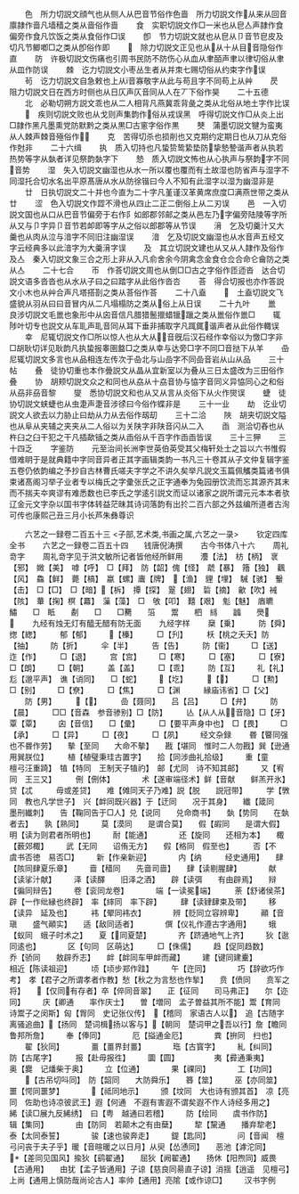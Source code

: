 <!-- { "loadSidebar": true } -->
　　色　所力切説文顔气也从侧人从巴音节俗作色啬　所力切説文作从来从回音廪隷作啬凡墙穑之类从啬俗作啬
　　食　实职切説文作□一米也从皀亼声隷作食偏旁作食凡饮饭之类从食俗作□误
　　卽　节力切説文就也从皀从卩音节皀皮及切凡节鲫喞□之类从卽俗作即
　　　除力切説文正见也从从十从目音隐俗作直
　　防　许极切説文伤痛也引周书民防不防伤心从血从聿皕声聿以律切俗从聿从皿作防误
　　棘　讫力切説文小枣丛生者从并朿七赐切俗从约束字作误
　　茍　讫力切説文自急敕也上从音寡敬字从此与苟且字不同苟上从艸
　　昃　阻力切説文日在西方时侧也从日仄声仄音同从人在丆下俗作昊
　　二十五德
　　北　必勒切朔方説文乖也从二人相背凡燕冀乖背彘之类从北俗从地土字作比误
　　　疾则切説文败也从戈则声集韵作俗从戎误黑　呼得切説文作□从炎上出□隷作黑凡墨熏党防默黔之类从黒□古窻字俗作黒
　　僰　蒲墨切説文犍为蛮夷从人棘声棘音殛俗作
　　克　苦得切杀也损削也又克期约定期日也从刀从克俗作尅非
　　二十六缉
　　执　质入切持也凡蛰贽鸷絷垫防挚慹謺谐声者从执若热势等字从埶者详见祭韵埶字下
　　慹　质入切説文怖也从心执声与祭韵字不同音势
　　湿　失入切説文幽湿也从水一所以覆也覆而有土故湿也防省声与湿字不同湿托合切水名出平原髙唐从水从防徐锴曰今人不知有此湿字以湿为幽湿非是
　　廿　日执切説文二十并也今直为二十字凡堇谨汉革黄席庶度□满燕世带之类从廿
　　涩　色入切説文作歰不滑也从四止二正二倒俗上从二刃误
　　邑　一入切説文国也从口从巴音节偏旁于右作阝如郎郡邻邮之类从邑左乃字偏旁陆陵等字所从又与卩字异卩音节若卹即等字从之俗以郎郡等从节误
　　湇　乞及切羹汁又大羹也从肉从泣与湆字不同旧注幽湿误
　　湆　乞及切説文幽湿也从水音声五经文字云经典多以此湆字为大羹湇字误
　　及　其立切説文建也从又从人隷作及俗作及亼　秦入切説文象三合之形上非从入凡俞舍余今阴禽念金食仓佥合命仑龠防之类从亼
　　二十七合
　　帀　作荅切説文周也从倒□□古之字俗作匝迊沓　达合切説文语多沓沓也从水从子曰之曰踏字从此俗作沓呇
　　荅　得合切报也亦作答説文小木也从艸合声凡塔搭剳之类从荅俗作荅
　　二十八盍
　　　土盍切説文飞盛貌从羽从曰曰音冒内从二凡塌榻防之类从俗上从日误
　　二十九叶
　　巤　良涉切説文毛巤也象形中从囟音信凡腊猎鬛擸蜡镴躐之类从巤俗作巤□
　　辄　陟叶切专也説文从车耴声耴音同从耳下垂非捕取字凡踂銸谐声者从此俗作輙误
　　幸　尼辄切説文作□所以惊人也从大从音旣后汉石经作幸俗以为憿□字非□胡耿切详见耿韵凡执蛰报睾圉盩□之类从幸与达旁□字不同□音挞下从羊
　　喦　尼辄切説文多言也从品相连左传次于喦北与山嵒字不同嵒音岩从山从品
　　三十帖
　　叠　徒协切重也本作曡説文从晶从宜新室以为叠从三日太盛改为三田俗作叠
　　协　胡颊切説文众之和同也从劦从十劦音协与恊字音同义异恊同心之和俗从刕非刕音黎
　　燮　悉协切説文和也从又从言从炎俗下从火作爕误
　　蜨　徒协切説文蛱蜨也从虫疌声疌音涉徐曰今俗作蝶非是
　　三十一业
　　劫　讫业切説文人欲去以力胁止曰劫从力从去俗作刼刧
　　三十二洽
　　陜　胡夹切説文隘也从阜从夹辅之夹夹从二人俗以为关陕字非陕音闪从二入
　　臿　测洽切舂也从杵臼之臼干犯之干凡插歃锸之类从臿俗从千百字作臿臿皆误
　　三十三狎
　　三十四乏
　　字鉴防
　　元至治间长洲李世英伯英受其父梅轩处士之旨以六书惟假借难眀于是就典籍中字同音异者正其字画辑类韵一书凡三十卷其从子文仲复辑字鉴五卷仍依韵编之予抄自古林曹氏嗟夫字学之不讲久矣举凡説文玉篇佩觿类篇诸书俱束诸髙阁习举子业者专以梅氏之字彚张氏之正字通奉为兔园册饮流而忘其源齐其末而不揣夫夲爽谬有难悉数也已李氏之学逺引説文而证以诸家之説所谓元元本本者欤辽金元文字杂以国书字体转益茫昧其诗词落韵有出扵二百六部之外兹编所道者古洵可传也康熙己丑三月小长芦朱彝尊识





　　六艺之一録卷二百五十三
<子部,艺术类,书画之属,六艺之一录>
　　钦定四库全书
　　六艺之一録卷二百五十四　　钱唐倪涛撰
　　古今书体八十六
　　周礼竒字
　　周礼竒字见于洪文敏所记者皆他经所鲜用
　　灋【法】　枋【柄】　衺【邪】　媺【美】　嘑【呼】　□【拜】　防【韶】傀【怪】　虣【暴】　簎【独】　飌【风】　鱻【鲜】　薨【槁】　蠃【螺】蠯【牌】　【渔】　貍【埋】　駴【骇】　轚【击】　□【□】　□【暗】【柝】　撢【探】　翨【翅】　硩【摘】　龡【吹】裓【陔】　輂【掬】榠【羃】　薻【藻】　□　敂【叩】　囏【艰】　鬽【魅】　庮皫　　鱐　　□　眡　　劀　　□　　□臡　　箈　　鬻　　柶　絼　　疈　　爂　　
　　九经有烛无灯有醯无醋有防无面
　　九经字样
　　椉【乗】　　　防【舜】　　　揔【緫】　　　郁【郁】
　　【榛】　　　□【刋】　　　枖【桃之夭夭】防【抽】
　　防【折】　　　伞【半】　　　告【告】　　　防【衞】
　　□【送】　　　迮【作】　　　□【退】　　　宫【宫】
　　□【寒】　　　□【塞】　　　□【寮】　　　□【朗】
　　□【朝】　　　盖【盖】　　　□【乖】　　　防【互】
　　礼【礼】　　　尨【邈平声】　谯【诮同】　　□【蛇】
　　【圪】　　　【】　　　□【勲】　　　□【别】
　　□【尞】　　　□【焦】　　　□【渊　　　縁庙讳省】□【父】
　　防【男】　　　【】　　　嵒【聂同】　　吕【吕】
　　□【弁】　　　防【晨】　　　□□【音森　参音骖别】□【防】　　　亾【从人从音隐】□【牙】　　　覃【覃】
　　囟【音信】　　□【彚】　　　□【要平声身中也】　□【畏】
　　□【承】　　　□【异】　　　□【夜】　　　□【夙】
　　经文杂録
　　昬【睯同强也不昬作劳】　　摰【至同　　大命不摰】　　戡【堪同　惟时二人勿戡】巽【逊通用巽朕位】　　　植【植璧秉珪古置字】　　拾【同涉曲礼拾级】
　　重【童　　　　檀弓汪重踦】　犆【特同　王制天子犆礿】　邮【尤同　诗不知其邮】
　　又【宥同　王三又】　　　侀【侀体】　　　　术【遂审端径术】鲜【音献　　鲜羔开氷】　　贷【忒　　　毋或差贷】　　难【傩同天子乃难】説【脱　　説冠带】　　　学【斆同　教也凡学世子】　兴【衅同既兴器】于【迂同　　况于其身】　　纎【箴同　　墨刑纎刺】　　告【鞠同告于□人】兑【说同　　兑命商书】　　埶【势同　　在埶者去】　　孰【熟同】
　　莫【漠同　　是谓合莫】　　假【嘏同　　是谓大假】　　明【读为则君者所明也】
　　耐【能通】　　　　还【旋同　　还相为本】　　棷【薮郊棷】
　　武【无同　　诏侑无方】　　假【格同　假至也】　　　否【不　虞书否徳　易否□】
　　新【作亲新迎】　　　　内【纳　　　经史通用】　　肆【陔同肆夏乐章】
　　啬【穑同　　先啬司啬】　　肆【读剔腥肆】　　　　献【读挲汁献】
　　泽【读醳　　旧泽之酒】　　辟【读弭　　有由辟焉】　　辩【徧同辩告】
　　卷【衮同龙卷】　　　　端【一读冕端】　　　荼【舒诸侯茶】辟【一作纰縁也终辟】　率【繂同　率下辟】　　　肆【读肄肆束及带】
　　移【读异　延及也】　　　袆【翚同袆衣】　　　　辨【贬同立容辨卑】
　　顚【音瑱　　盛气顚实】　　适【敌同适者】　　　　僎【仪礼作遵古字通用】
　　蛾【蚁同　蛾子时术之】　　夏【同夏楚】　　　　齐【跻通地气上齐】
　　狄【逖同逺也】　　　　区【句同　区萌达】　　　□【侏儒】
　　趋【促同趋数】　　　　乔【骄同　　敖辟乔志】　　衅【衅同车甲衅而藏】
　　建【键同建櫜】　　　　相近【陈读祖迎】　　　顷【顷步郑作跬】
　　午【迕同】　　　　巧【辞欲巧作考】　孝【君子之所谓孝者作教】愁【秋之为言愁也作揫】　　贲【偾同　　贲军之将】　　【仅同有存者】卒【倅同音翠】　　正【征同　　司马弗正】　　尔【迩同】
　　庆【卿通　　率作庆士】　　曽【増同　孟子曽益其所不能】鬻【育同　诗鬻子之闵斯】匈【胷同　史记张仪传】　【稽同　家语古人以】　追【古随字离骚追曲】【扬同　楚词楫扬以客与】【朝同　楚词甲之吾以行】詹【瞻同鲁邦所詹】
　　奉【俸同】　　　　厄【搤通金厄】　　　　粪【拚同　扫也】
　　翟【狄同】　　　　畺【畺界封畺】　　　　珤【古寳字】
　　糺【纠同】　　　　防【古尾字】　　　报【赴毋报徃】
　　圜【圆】　　　　　夷【彛通秉夷】　　　　奥【爨　记燔柴于奥】
　　立【位通】　　　　果【祼同】　　　　工【功同】
　　【古吊切呌同】　防【韶同　　大防舜乐】　　簭【筮】
　　巫【亦同筮】　　　噩【愕同噩梦】　　　　【祗同地示】
　　颁【坟同　大也诗有颁其首】　凉【亮同　佐助也诗凉彼武王】遐【何通　不遐有害遐不谓矣遐不作人诗经多用之】　　絺【读□展九反絺绣】　曰【粤　越通曰若稽】
　　防【绘同　　虞书作防】　　辑【集同】　　　　由【防同　若颠木之有由蘖】
　　犂【黧通　　播弃犂老】　　泰【太同泰誓】　　　　骏【速也骏奔走】
　　鍉【匙同】　　　　问【音闻　檀弓问丧于夫子乎】暖【音暄暖之以日月】从臾【怂慂同】　　恶池【滹沱同】　　【差同见国风】揄狄【鹞翟通】　　屈狄【阙翟通】　　扬休【阳煦同】威畏【古通用】　　由犹【孟子皆通用】子谅【慈良同昜直子谅】消揺【逍遥　见檀弓】　　上尚【通用上慎防哉尚论古人】率帅【通用】亮隂【或作谅□】
　　汉书字例
